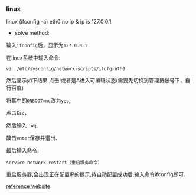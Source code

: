 ### linux


linux (ifconfig -a) eth0 no ip & ip is  127.0.0.1


* solve method:

输入`ifconfig`后，显示为`127.0.0.1`

在linux系统中输入命令:
```
vi  /etc/sysconfig/network-scripts/ifcfg-eth0 
```
然后显示如下结果
点击I或者是A进入可编辑状态(需要先切换到管理员帐号下，自行百度)

将其中的`ONBOOT=no`改为`yes`,

点击`Esc`，

然后输入 `:wq`,

敲击`enter`保存并退出.

最后输入命令: 

```
service network restart（重启服务命令）
```
重启服务器,会出现正在配置IP的提示,待自动配置成功后,输入命令ifconfig即可.

[reference website ](http://blog.csdn.net/qq_36769100/article/details/71473632?fps=1&locationNum=5)




